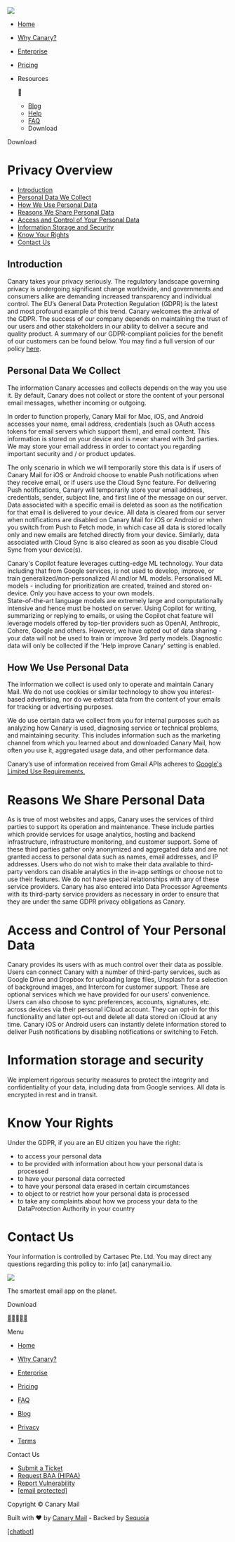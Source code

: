 [![](images/Canary-logo.svg)](https://canarymail.io/index.html)

* [Home](https://canarymail.io/product.html)
* [Why Canary?](https://canarymail.io/why-canary.html)
* [Enterprise](https://canarymail.io/enterprise.html)
* [Pricing](https://canarymail.io/pricing.html)
* Resources
    
    
    
    * [Blog](https://canarymail.io/blog)
    * [Help](https://canarymail.io/help)
    * [FAQ](https://canarymail.io/faq.html)
    * Download
    

Download

Privacy Overview
================

* [Introduction](#introduction)
* [Personal Data We Collect](#personal-data-we-collect)
* [How We Use Personal Data](#how-we-use-personal-data)
* [Reasons We Share Personal Data](#reasons-we-share-personal-data)
* [Access and Control of Your Personal Data](#access-and-control-of-your-personal-data)
* [Information Storage and Security](#information-storage-and-security)
* [Know Your Rights](#know-your-rights)
* [Contact Us](#contact-us)

Introduction
------------

Canary takes your privacy seriously. The regulatory landscape governing privacy is undergoing significant change worldwide, and governments and consumers alike are demanding increased transparency and individual control. The EU’s General Data Protection Regulation (GDPR) is the latest and most profound example of this trend. Canary welcomes the arrival of the GDPR. The success of our company depends on maintaining the trust of our users and other stakeholders in our ability to deliver a secure and quality product. A summary of our GDPR-compliant policies for the benefit of our customers can be found below. You may find a full version of our policy [here](https://canarymail.io/privacy-policy.html).

Personal Data We Collect
------------------------

The information Canary accesses and collects depends on the way you use it. By default, Canary does not collect or store the content of your personal email messages, whether incoming or outgoing.

In order to function properly, Canary Mail for Mac, iOS, and Android accesses your name, email address, credentials (such as OAuth access tokens for email servers which support them), and email content. This information is stored on your device and is never shared with 3rd parties. We may store your email address in order to contact you regarding important security and / or product updates.

The only scenario in which we will temporarily store this data is if users of Canary Mail for iOS or Android choose to enable Push notifications when they receive email, or if users use the Cloud Sync feature. For delivering Push notifications, Canary will temporarily store your email address, credentials, sender, subject line, and first line of the message on our server. Data associated with a specific email is deleted as soon as the notification for that email is delivered to your device. All data is cleared from our server when notifications are disabled on Canary Mail for iOS or Android or when you switch from Push to Fetch mode, in which case all data is stored locally only and new emails are fetched directly from your device. Similarly, data associated with Cloud Sync is also cleared as soon as you disable Cloud Sync from your device(s).

Canary's Copilot feature leverages cutting-edge ML technology. Your data including that from Google services, is not used to develop, improve, or train generalized/non-personalized AI and/or ML models. Personalised ML models - including for prioritization are created, trained and stored on-device. Only you have access to your own models.  
State-of-the-art language models are extremely large and computationally intensive and hence must be hosted on server. Using Copilot for writing, summarizing or replying to emails, or using the Copilot chat feature will leverage models offered by top-tier providers such as OpenAI, Anthropic, Cohere, Google and others. However, we have opted out of data sharing - your data will not be used to train or improve 3rd party models. Diagnostic data will only be collected if the 'Help improve Canary' setting is enabled.

How We Use Personal Data
------------------------

The information we collect is used only to operate and maintain Canary Mail. We do not use cookies or similar technology to show you interest-based advertising, nor do we extract data from the content of your emails for tracking or advertising purposes.

We do use certain data we collect from you for internal purposes such as analyzing how Canary is used, diagnosing service or technical problems, and maintaining security. This includes information such as the marketing channel from which you learned about and downloaded Canary Mail, how often you use it, aggregated usage data, and other performance data.

Canary’s use of information received from Gmail APIs adheres to [Google's Limited Use Requirements.](https://developers.google.com/terms/api-services-user-data-policy#additional-requirements-for-specific-api-scopes)

Reasons We Share Personal Data
==============================

As is true of most websites and apps, Canary uses the services of third parties to support its operation and maintenance. These include parties which provide services for usage analytics, hosting and backend infrastructure, infrastructure monitoring, and customer support. Some of these third parties gather only anonymized and aggregated data and are not granted access to personal data such as names, email addresses, and IP addresses. Users who do not wish to make their data available to third-party vendors can disable analytics in the in-app settings or choose not to use their features. We do not have special relationships with any of these service providers. Canary has also entered into Data Processor Agreements with its third-party service providers as necessary in order to ensure that they are under the same GDPR privacy obligations as Canary.

Access and Control of Your Personal Data
========================================

Canary provides its users with as much control over their data as possible. Users can connect Canary with a number of third-party services, such as Google Drive and Dropbox for uploading large files, Unsplash for a selection of background images, and Intercom for customer support. These are optional services which we have provided for our users’ convenience. Users can also choose to sync preferences, accounts, signatures, etc. across devices via their personal iCloud account. They can opt-in for this functionality and later opt-out and delete all data stored on iCloud at any time. Canary iOS or Android users can instantly delete information stored to deliver Push notifications by disabling notifications or switching to Fetch.  

Information storage and security
================================

We implement rigorous security measures to protect the integrity and confidentiality of your data, including data from Google services. All data is encrypted in rest and in transit.  

Know Your Rights
================

Under the GDPR, if you are an EU citizen you have the right:

* to access your personal data
* to be provided with information about how your personal data is processed
* to have your personal data corrected
* to have your personal data erased in certain circumstances
* to object to or restrict how your personal data is processed
* to take any complaints about how we process your data to the DataProtection Authority in your country

Contact Us
==========

Your information is controlled by Cartasec Pte. Ltd. You may direct any questions regarding this policy to: info \[at\] canarymail.io.  

[![](images/Canary-logo-W.svg)](https://canarymail.io/index.html)

The smartest email app on the planet.

Download

[](https://twitter.com/CanaryMailApp)[](https://www.reddit.com/r/CanaryMail/)[](https://www.producthunt.com/products/canary-mail)[](https://www.instagram.com/canarymailapp/)[](https://www.linkedin.com/company/canary-mail/)

Menu

* [Home](https://canarymail.io/index.html)
* [Why Canary?](https://canarymail.io/why-canary.html)
* [Enterprise](https://canarymail.io/enterprise.html)
* [Pricing](https://canarymail.io/pricing.html)

* [FAQ](https://canarymail.io/faq.html)
* [Blog](https://canarymail.io/blog)
* [Privacy](https://canarymail.io/privacy.html)
* [Terms](https://canarymail.io/terms.html)

Contact Us

* [Submit a Ticket](https://help.canarymail.io/)
* [Request BAA (HIPAA)](https://canarymail.zendesk.com/hc/en-us/requests/new)
* [Report Vulnerability](https://canarymail.zendesk.com/hc/en-us/requests/new)
* [\[email protected\]](https://canarymail.io/cdn-cgi/l/email-protection)

Copyright © Canary Mail

Built with ❤️ by [Canary Mail](https://canarymail.io/) - Backed by [Sequoia](https://www.surgeahead.com/company/canary-mail/)

[\[chatbot\]](https://www.chatsimple.ai/?utm_source=widget&utm_medium=referral)